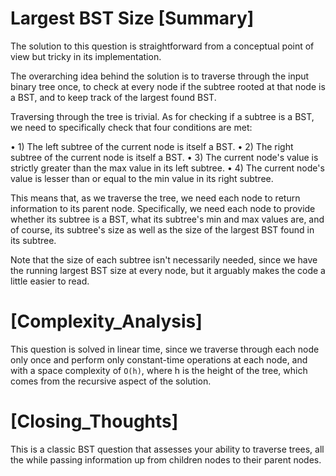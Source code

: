 # Largest BST Size [Summary]

The solution to this question is straightforward from a conceptual point of view but tricky in its implementation.

The overarching idea behind the solution is to traverse through the input binary tree once, to check at every node if the subtree rooted at that node is a BST, and to keep track of the largest found BST.

Traversing through the tree is trivial. As for checking if a subtree is a BST, we need to specifically check that four conditions are met:

  • 1) The left subtree of the current node is itself a BST.
  • 2) The right subtree of the current node is itself a BST.
  • 3) The current node's value is strictly greater than the max value in its left subtree.
  • 4) The current node's value is lesser than or equal to the min value in its right subtree.

This means that, as we traverse the tree, we need each node to return information to its parent node. Specifically, we need each node to provide whether its subtree is a BST, what its subtree's min and max values are, and of course, its subtree's size as well as the size of the largest BST found in its subtree.

Note that the size of each subtree isn't necessarily needed, since we have the running largest BST size at every node, but it arguably makes the code a little easier to read.

# [Complexity_Analysis]

This question is solved in linear time, since we traverse through each node only once and perform only constant-time operations at each node, and with a space complexity of `O(h)`, where h is the height of the tree, which comes from the recursive aspect of the solution.

# [Closing_Thoughts]

This is a classic BST question that assesses your ability to traverse trees, all the while passing information up from children nodes to their parent nodes.
